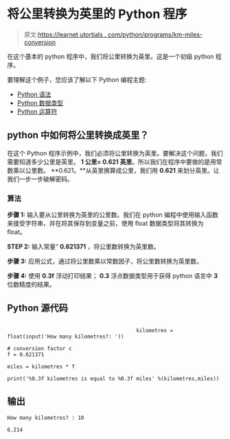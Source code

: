 # 将公里转换为英里的 Python 程序

> 原文:[https://learnet utortials . com/python/programs/km-miles-conversion](https://learnetutorials.com/python/programs/kilometres-miles-conversion)

在这个基本的 python 程序中，我们将公里转换为英里。这是一个初级 python 程序。

要理解这个例子，您应该了解以下 Python 编程主题:

*   [Python 语法](../../python/syntax-comments "Python Syntax")
*   [Python 数据类型](../../python/python-datatypes "Datatypes in Python")
*   [Python 运算符](../../python/python-operators "Python Operators")

## python 中如何将公里转换成英里？

在这个 Python 程序示例中，我们必须将公里转换为英里。要解决这个问题，我们需要知道多少公里是英里。 **1 公里= 0.621 英里**。所以我们在程序中要做的是用常数乘以公里数。 **0.621。**从英里换算成公里，我们用 **0.621** 来划分英里。让我们一步一步破解密码。

### 算法

**步骤 1:** 输入要从公里转换为英里的公里数。我们在 python 编程中使用输入函数来接受字符串，并在将其保存到变量之前，使用 float 数据类型将其转换为 float。

**STEP 2:** 输入常量“ **0.621371** ，将公里数转换为英里数。

**步骤 3:** 应用公式，通过将公里数乘以常数因子，将公里数转换为英里数。

**步骤 4:** 使用 **0.3f** 浮动打印结果； **0.3** 浮点数据类型用于获得 python 语言中 **3** 位数精度的结果。

## Python 源代码

```

                                          kilometres = float(input('How many kilometres?: '))   

# conversion factor c 
f = 0.621371

miles = kilometres * f  

print('%0.3f kilometres is equal to %0.3f miles' %(kilometres,miles)) 

```

## 输出

```
How many kilometres? : 10

6.214
```